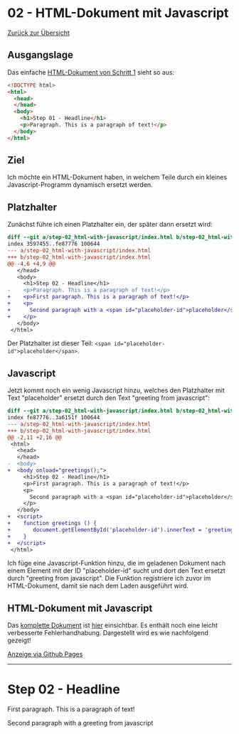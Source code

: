 02 - HTML-Dokument mit Javascript
================================

[Zurück zur Übersicht][MAIN]

Ausgangslage
------------

Das einfache [HTML-Dokument von Schritt 1][BASE] sieht so aus:

```html
<!DOCTYPE html>
<html>
  <head>
  </head>
  <body>
    <h1>Step 01 - Headline</h1>
    <p>Paragraph. This is a paragraph of text!</p>
  </body>
</html>
```

Ziel
----

Ich möchte ein HTML-Dokument haben, in welchem Teile
durch ein kleines Javascript-Programm dynamisch ersetzt
werden.

Platzhalter
-----------

Zunächst führe ich einen Platzhalter ein, der
später dann ersetzt wird:

```diff
diff --git a/step-02_html-with-javascript/index.html b/step-02_html-with-javascript/index.html
index 3597455..fe87776 100644
--- a/step-02_html-with-javascript/index.html
+++ b/step-02_html-with-javascript/index.html
@@ -4,6 +4,9 @@
   </head>
   <body>
     <h1>Step 02 - Headline</h1>
-    <p>Paragraph. This is a paragraph of text!</p>
+    <p>First paragraph. This is a paragraph of text!</p>
+    <p>
+      Second paragraph with a <span id="placeholder-id">placeholder</span>
+    </p>
   </body>
 </html>
```

Der Platzhalter ist dieser Teil: `<span id="placeholder-id">placeholder</span>`.

Javascript
----------

Jetzt kommt noch ein wenig Javascript hinzu, welches den Platzhalter
mit Text "placeholder" ersetzt durch den Text "greeting from javascript":

```diff
diff --git a/step-02_html-with-javascript/index.html b/step-02_html-with-javascript/index.html
index fe87776..3a6151f 100644
--- a/step-02_html-with-javascript/index.html
+++ b/step-02_html-with-javascript/index.html
@@ -2,11 +2,16 @@
 <html>
   <head>
   </head>
-  <body>
+  <body onload="greetings();">
     <h1>Step 02 - Headline</h1>
     <p>First paragraph. This is a paragraph of text!</p>
     <p>
       Second paragraph with a <span id="placeholder-id">placeholder</span>
     </p>
   </body>
+  <script>
+    function greetings () {
+       document.getElementById('placeholder-id').innerText = 'greeting from javascript';
+    }
+  </script>
 </html>
```

Ich füge eine Javascript-Funktion hinzu, die im geladenen Dokument nach einem Element
mit der ID "placeholder-id" sucht und dort den Text ersetzt durch "greeting from javascript".
Die Funktion registriere ich zuvor im HTML-Dokument, damit sie nach dem Laden ausgeführt
wird.

HTML-Dokument mit Javascript
----------------------------

Das [komplette Dokument][INDEXHTML] ist [hier][INDEXHTML] einsichtbar.
Es enthält noch eine leicht verbesserte Fehlerhandhabung.
Dargestellt wird es wie nachfolgend gezeigt!

[Anzeige via Github Pages][RESULT]

---

# Step 02 - Headline

First paragraph. This is a paragraph of text!</p>


Second paragraph with a greeting from javascript

[MAIN]: ../README.md
[BASE]: ../step-01_basic-html/index.html
[INDEXHTML]: index.html
[RESULT]: https://uli-heller.github.io/static-markdown-publisher/step-02_html-with-javascript/index.html
